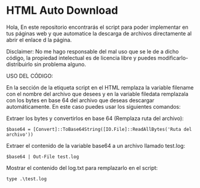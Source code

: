 # HTML Auto Download

Hola, En este repositorio encontrarás el script para poder implementar en tus páginas web y que automatice la descarga de archivos directamente al abrir el enlace d la página.

Disclaimer: No me hago responsable del mal uso que se le de a dicho código, la propiedad intelectual es de licencia libre y puedes modificarlo-distribuirlo sin problema alguno.

USO DEL CÓDIGO: 

En la sección de la etiqueta script en el HTML remplaza la variable filename con el nombre del archivo que desees y en la variable filedata remplazala con los bytes en base 64 del archivo que deseas descargar automáticamente. En este caso puedes usar los siguientes comandos: 



Extraer los bytes y convertirlos en base 64 (Remplaza ruta del archivo): 
```
$base64 = [Convert]::ToBase64String([IO.File]::ReadAllBytes('Ruta del archivo'))
```
Extraer el contenido de la variable base64 a un archivo llamado test.log:
```
$base64 | Out-File test.log
```
Mostrar el contenido del log.txt para remplazarlo en el script:
```
type .\test.log
```
